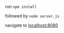 run `npm install`

followed by `node server.js`

navigate to [localhost:8080](http://localhost:8080)
